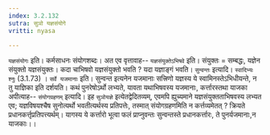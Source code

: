 ```yaml
---
index: 3.2.132
sutra: सुञो यज्ञसंयोगे
vritti: nyasa

---
```

`यज्ञसंयोगः` इति। कर्मसाधनः संयोगशब्दः। अत एव वृत्तावाह-- `यज्ञसंयुक्तेऽभिषवे` इति। संयुक्तः = सम्बद्धः, यज्ञेन संयुक्तो यज्ञसंयुक्तः। कदा चाभिषवो यज्ञसंयुक्तो भवति ? यदा यज्ञाङ्गं भवति। `सुन्वन्तः` इत्यादि। `स्वादिभ्यः श्नुः` (3.1.73) । `सर्वे यजमानाः` इति। सुन्वन्त इत्यनेन यजमानाः सत्त्रिणो यज्ञस्य ये स्वामिनस्तेऽभिधीयन्ते, न तु याज्ञिका इति दर्शयति। कथं पुनरेषोऽर्थो लभ्यते, यावता यथाभिषवस्य यजमानाः, कर्त्तारस्तथा याजका अपीत्याह-- `संयोगग्रहणम्` इत्यादि। इह `सुञोयज्ञे` इत्येतद्वेदितव्यम्, एवमपि ह्युच्यमाने यज्ञसंयुक्तताभिषवस्य लभ्यत एव; यज्ञविषयश्चैष सुनोत्यर्थो भवतीत्यर्थस्य प्रतिपत्तेः, तस्मात् संयोगग्रहणमिति न कर्त्तव्यमेतत् ? क्रियते प्रधानकर्त्तृप्रतिपत्त्यर्थम्। यागस्य ये कर्त्तारो भूत्वा फलं प्राप्नुवन्तः सुन्वन्तस्ते प्रधानकर्त्तारः, ते पुनर्यजमानाः,न याजकाः।।